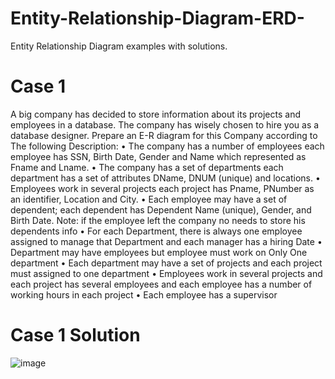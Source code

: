 # Entity-Relationship-Diagram-ERD-
Entity Relationship Diagram examples with solutions.


# Case 1
A big company has decided to store information about its projects and employees in a database. The company has wisely chosen to hire you as a database designer. Prepare an E-R diagram for this Company according to The following Description:
•	The company has a number of employees each employee has SSN, Birth Date, Gender and Name which represented as Fname and Lname.
•	The company has a set of departments each department has a set of attributes DName, DNUM (unique) and locations.
•	Employees work in several projects each project has Pname, PNumber as an identifier, Location and City.
•	Each employee may have a set of dependent; each dependent has Dependent Name (unique), Gender, and Birth Date.
Note: if the employee left the company no needs to store his dependents info
•	For each Department, there is always one employee assigned to manage that Department and each manager has a hiring Date 
•	Department may have employees but employee must work on Only One department
•	Each department may have a set of projects and each project must assigned to one department
•	Employees work in several projects and each project has several employees and each employee has a number of working hours in each project
•	Each employee has a supervisor 

# Case 1 Solution
![image](https://github.com/NouraAlgohary/Entity-Relationship-Diagram-ERD-/assets/103903785/0432cee1-7e36-4dce-8ef1-66d7b03bf974)
